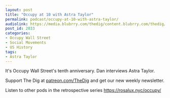 ```yaml
---
layout: post
title: "Occupy at 10 with Astra Taylor"
permalink: podcast/occupy-at-10-with-astra-taylor/
audiolink: https://media.blubrry.com/thedig/content.blubrry.com/thedig/The_Dig-EP_323-Taylor.mp3
post_id: 2033
categories: 
- Occupy Wall Street
- Social Movements
- US History
tags: 
- Astra Taylor
---
```


It's Occupy Wall Street's tenth anniversary. Dan interviews Astra Taylor.

Support The Dig at [patreon.com/TheDig](patreon.com/TheDig) and get our new weekly newsletter.

Listen to other pods in the retrospective series https://rosalux.nyc/occupy/